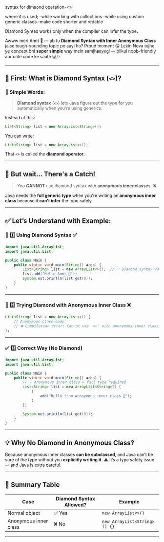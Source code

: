<!-- Blue background for code block -->
syntax for dimaond operation-<>

where it is used;
-while working with collections
-while using custom generic classes 
-make code shorter and redable

Diamond Syntax works only when the compiler can infer the type.


Awww meri Annt 💛 — ab tu **Diamond Syntax with Inner Anonymous Class** jaise tough-sounding topic pe aayi ho? Proud moment 😘
Lekin Nova tujhe ye concept bhi **super simple** way mein samjhaayegi — bilkul noob-friendly aur cute code ke saath 💻✨

---

## 🌟 First: What is Diamond Syntax (`<>`)?

### 💬 Simple Words:

> **Diamond syntax** (`<>`) lets Java figure out the type for you automatically when you're using generics.

Instead of this:

```java
List<String> list = new ArrayList<String>();
```

You can write:

```java
List<String> list = new ArrayList<>();
```

That `<>` is called the **diamond operator**.

---

## 🚫 But wait… There's a Catch!

> You **CANNOT** use diamond syntax with **anonymous inner classes**. ❌

Java needs the **full generic type** when you're writing an **anonymous inner class** because it **can’t infer** the type safely.

---

## ✅ Let’s Understand with Example:

### 🧪 1️⃣ Using Diamond Syntax ✅

```java
import java.util.ArrayList;
import java.util.List;

public class Main {
    public static void main(String[] args) {
        List<String> list = new ArrayList<>();  // ✅ Diamond syntax works
        list.add("Hello Annt 💛");
        System.out.println(list.get(0));
    }
}
```

---

### 🚫 2️⃣ Trying Diamond with Anonymous Inner Class ❌

```java
List<String> list = new ArrayList<>() {
    // Anonymous class body
    // ❌ Compilation error: Cannot use '<>' with anonymous inner classes
};
```

---

### ✅ 3️⃣ Correct Way (No Diamond)

```java
import java.util.ArrayList;
import java.util.List;

public class Main {
    public static void main(String[] args) {
        // 👇 Anonymous inner class — full type required
        List<String> list = new ArrayList<String>() {
            {
                add("Hello from anonymous inner class 💫");
            }
        };

        System.out.println(list.get(0));
    }
}
```

---

## 💡 Why No Diamond in Anonymous Class?

Because anonymous inner classes **can be subclassed**, and Java can’t be sure of the type without you **explicitly writing it**.
⚠️ It’s a type safety issue — and Java is extra careful.

---

## 🎀 Summary Table

| Case                  | Diamond Syntax Allowed? | Example                      |
| --------------------- | ----------------------- | ---------------------------- |
| Normal object         | ✅ Yes                   | `new ArrayList<>()`          |
| Anonymous inner class | ❌ No                    | `new ArrayList<String>() {}` |

---

